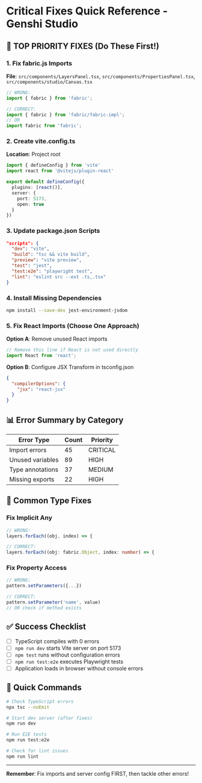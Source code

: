 # Critical Fixes Quick Reference - Genshi Studio

## 🚨 TOP PRIORITY FIXES (Do These First!)

### 1. Fix fabric.js Imports
**File**: `src/components/LayersPanel.tsx`, `src/components/PropertiesPanel.tsx`, `src/components/studio/Canvas.tsx`
```typescript
// WRONG:
import { fabric } from 'fabric';

// CORRECT:
import { fabric } from 'fabric/fabric-impl';
// OR
import fabric from 'fabric';
```

### 2. Create vite.config.ts
**Location**: Project root
```typescript
import { defineConfig } from 'vite'
import react from '@vitejs/plugin-react'

export default defineConfig({
  plugins: [react()],
  server: {
    port: 5173,
    open: true
  }
})
```

### 3. Update package.json Scripts
```json
"scripts": {
  "dev": "vite",
  "build": "tsc && vite build",
  "preview": "vite preview",
  "test": "jest",
  "test:e2e": "playwright test",
  "lint": "eslint src --ext .ts,.tsx"
}
```

### 4. Install Missing Dependencies
```bash
npm install --save-dev jest-environment-jsdom
```

### 5. Fix React Imports (Choose One Approach)

**Option A**: Remove unused React imports
```typescript
// Remove this line if React is not used directly
import React from 'react';
```

**Option B**: Configure JSX Transform in tsconfig.json
```json
{
  "compilerOptions": {
    "jsx": "react-jsx"
  }
}
```

## 📊 Error Summary by Category

| Error Type | Count | Priority |
|------------|-------|----------|
| Import errors | 45 | CRITICAL |
| Unused variables | 89 | HIGH |
| Type annotations | 37 | MEDIUM |
| Missing exports | 22 | HIGH |

## 🔧 Common Type Fixes

### Fix Implicit Any
```typescript
// WRONG:
layers.forEach((obj, index) => {

// CORRECT:
layers.forEach((obj: fabric.Object, index: number) => {
```

### Fix Property Access
```typescript
// WRONG:
pattern.setParameters({...})

// CORRECT:
pattern.setParameter('name', value)
// OR check if method exists
```

## ✅ Success Checklist

- [ ] TypeScript compiles with 0 errors
- [ ] `npm run dev` starts Vite server on port 5173
- [ ] `npm test` runs without configuration errors
- [ ] `npm run test:e2e` executes Playwright tests
- [ ] Application loads in browser without console errors

## 🚀 Quick Commands

```bash
# Check TypeScript errors
npx tsc --noEmit

# Start dev server (after fixes)
npm run dev

# Run E2E tests
npm run test:e2e

# Check for lint issues
npm run lint
```

---
**Remember**: Fix imports and server config FIRST, then tackle other errors!